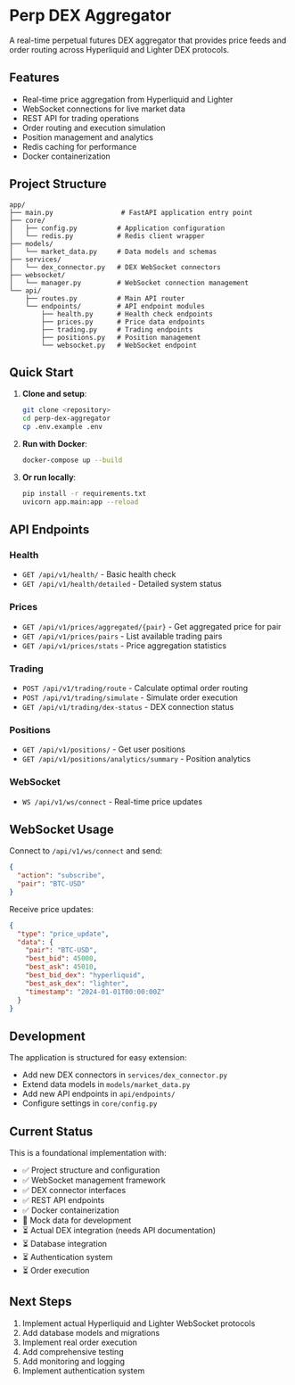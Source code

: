 # Perp DEX Aggregator

A real-time perpetual futures DEX aggregator that provides price feeds and order routing across Hyperliquid and Lighter DEX protocols.

## Features

- Real-time price aggregation from Hyperliquid and Lighter
- WebSocket connections for live market data
- REST API for trading operations
- Order routing and execution simulation
- Position management and analytics
- Redis caching for performance
- Docker containerization

## Project Structure

```
app/
├── main.py                 # FastAPI application entry point
├── core/
│   ├── config.py          # Application configuration
│   └── redis.py           # Redis client wrapper
├── models/
│   └── market_data.py     # Data models and schemas
├── services/
│   └── dex_connector.py   # DEX WebSocket connectors
├── websocket/
│   └── manager.py         # WebSocket connection management
└── api/
    ├── routes.py          # Main API router
    └── endpoints/         # API endpoint modules
        ├── health.py      # Health check endpoints
        ├── prices.py      # Price data endpoints
        ├── trading.py     # Trading endpoints
        ├── positions.py   # Position management
        └── websocket.py   # WebSocket endpoint
```

## Quick Start

1. **Clone and setup**:
   ```bash
   git clone <repository>
   cd perp-dex-aggregator
   cp .env.example .env
   ```

2. **Run with Docker**:
   ```bash
   docker-compose up --build
   ```

3. **Or run locally**:
   ```bash
   pip install -r requirements.txt
   uvicorn app.main:app --reload
   ```

## API Endpoints

### Health
- `GET /api/v1/health/` - Basic health check
- `GET /api/v1/health/detailed` - Detailed system status

### Prices
- `GET /api/v1/prices/aggregated/{pair}` - Get aggregated price for pair
- `GET /api/v1/prices/pairs` - List available trading pairs
- `GET /api/v1/prices/stats` - Price aggregation statistics

### Trading
- `POST /api/v1/trading/route` - Calculate optimal order routing
- `POST /api/v1/trading/simulate` - Simulate order execution
- `GET /api/v1/trading/dex-status` - DEX connection status

### Positions
- `GET /api/v1/positions/` - Get user positions
- `GET /api/v1/positions/analytics/summary` - Position analytics

### WebSocket
- `WS /api/v1/ws/connect` - Real-time price updates

## WebSocket Usage

Connect to `/api/v1/ws/connect` and send:

```json
{
  "action": "subscribe",
  "pair": "BTC-USD"
}
```

Receive price updates:
```json
{
  "type": "price_update",
  "data": {
    "pair": "BTC-USD",
    "best_bid": 45000,
    "best_ask": 45010,
    "best_bid_dex": "hyperliquid",
    "best_ask_dex": "lighter",
    "timestamp": "2024-01-01T00:00:00Z"
  }
}
```

## Development

The application is structured for easy extension:

- Add new DEX connectors in `services/dex_connector.py`
- Extend data models in `models/market_data.py`
- Add new API endpoints in `api/endpoints/`
- Configure settings in `core/config.py`

## Current Status

This is a foundational implementation with:
- ✅ Project structure and configuration
- ✅ WebSocket management framework
- ✅ DEX connector interfaces
- ✅ REST API endpoints
- ✅ Docker containerization
- 🔄 Mock data for development
- ⏳ Actual DEX integration (needs API documentation)
- ⏳ Database integration
- ⏳ Authentication system
- ⏳ Order execution

## Next Steps

1. Implement actual Hyperliquid and Lighter WebSocket protocols
2. Add database models and migrations
3. Implement real order execution
4. Add comprehensive testing
5. Add monitoring and logging
6. Implement authentication system